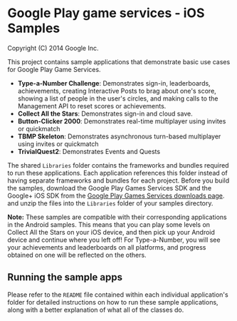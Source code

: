 Google Play game services - iOS Samples
=======================================
Copyright (C) 2014 Google Inc.

This project contains sample applications that demonstrate basic use cases for
Google Play Game Services.

* **Type-a-Number Challenge**: Demonstrates sign-in, leaderboards, achievements,
creating Interactive Posts to brag about one's score, showing a list of people in the
user's circles, and making calls to the  Management API to reset scores or achievements.
* **Collect All the Stars**: Demonstrates sign-in and cloud save.
* **Button-Clicker 2000**: Demonstrates real-time multiplayer using invites or quickmatch
* **TBMP Skeleton**: Demonstrates asynchronous turn-based multiplayer using invites or quickmatch
* **TrivialQuest2**: Demonstrates Events and Quests

The shared `Libraries` folder contains the frameworks and bundles required to
run these applications. Each application references this folder instead of
having separate frameworks and bundles for each project. Before
you build the samples, download the Google Play Games Services SDK and the
Google+ iOS SDK from the [Google Play Games Services downloads page](https://developers.google.com/games/services/downloads/).
and unzip the files into the `Libraries` folder of your samples directory.

**Note:** These samples are compatible with their corresponding applications in
the Android samples. This means that you can play some levels on Collect All the Stars
on your iOS device, and then pick up your Android device and continue where you left
off! For Type-a-Number, you will see your achievements and leaderboards on all
platforms, and progress obtained on one will be reflected on the others.

## Running the sample apps

Please refer to the `README` file contained within each individual application's
folder for detailed instructions on how to run these sample applications, along
with a better explanation of what all of the classes do.
